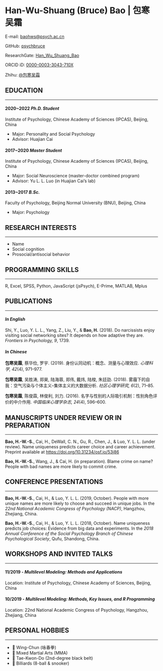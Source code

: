 # Han-Wu-Shuang (Bruce) Bao | 包寒吴霜

E-mail: [baohws@psych.ac.cn](mailto:baohws@psych.ac.cn)

GitHub: [psychbruce](https://github.com/psychbruce)

ResearchGate: [Han_Wu_Shuang_Bao](https://www.researchgate.net/profile/Han_Wu_Shuang_Bao)

ORCID iD: [0000-0003-3043-710X](https://orcid.org/0000-0003-3043-710X)

Zhihu: [@包寒吴霜](https://www.zhihu.com/people/psychbruce/)


## EDUCATION

---

#### 2020~2022 **_Ph.D. Student_**

Institute of Psychology, Chinese Academy of Sciences (IPCAS), Beijing, China

- Major: Personality and Social Psychology
- Advisor: Huajian Cai

#### 2017~2020 **_Master Student_**

Institute of Psychology, Chinese Academy of Sciences (IPCAS), Beijing, China

- Major: Social Neuroscience (master-doctor combined program)
- Advisor: Yu L. L. Luo (in Huajian Cai’s lab)

#### 2013~2017 **_B.Sc._**

Faculty of Psychology, Beijing Normal University (BNU), Beijing, China

- Major: Psychology


## RESEARCH INTERESTS

---

- Name
- Social cognition
- Prosocial/antisocial behavior


## PROGRAMMING SKILLS

---

R, Excel, SPSS, Python, JavaScript (jsPsych), E-Prime, MATLAB, Mplus


## PUBLICATIONS

---

#### *In English*

Shi, Y., Luo, Y. L. L., Yang, Z., Liu, Y., & **Bao, H.** (2018). Do narcissists enjoy visiting social networking sites? It depends on how adaptive they are. *Frontiers in Psychology, 9*, 1739.

#### *In Chinese*

**包寒吴霜**, 蔡华俭, 罗宇. (2019). 身份认同动机：概念、测量与心理效应. *心理科学, 42*(4), 971–977.

**包寒吴霜**, 吴胜涛, 郑昊, 陆海蓉, 郑伟, 戴炜, 陆梭, 朱廷劭. (2018). 雾霾下的自我：空气污染与个体主义–集体主义的大数据分析. *社区心理学研究, 6*(2), 71–85.

**包寒吴霜**, 陈俊霖, 林俊利, 刘力. (2016). 名字与性别的人际吸引机制：性别角色评价的中介作用. *中国临床心理学杂志, 24*(4), 596–600.


## MANUSCRIPTS UNDER REVIEW OR IN PREPARATION

---

**Bao, H.-W.-S.**, Cai, H., DeWall, C. N., Gu, R., Chen, J., & Luo, Y. L. L. (under review). Name uniqueness predicts career choice and career achievement. Preprint available at https://doi.org/10.31234/osf.io/53j86

**Bao, H.-W.-S.**, Wang, J., & Cai, H. (in preparation). Blame crime on name? People with bad names are more likely to commit crime.


## CONFERENCE PRESENTATIONS

---

**Bao, H.-W.-S.**, Cai, H., & Luo, Y. L. L. (2019, October). People with more unique names are more likely to choose and succeed in unique jobs. In the *22nd National Academic Congress of Psychology (NACP)*, Hangzhou, Zhejiang, China.

**Bao, H.-W.-S.**, Cai, H., & Luo, Y. L. L. (2018, October). Name uniqueness predicts job choices: Evidence from big data and experiments. In the *2018 Annual Conference of the Social Psychology Branch of Chinese Psychological Society*, Qufu, Shandong, China.


## WORKSHOPS AND INVITED TALKS

---

#### 11/2019 - **_Multilevel Modeling: Methods and Applications_**

Location: Institute of Psychology, Chinese Academy of Sciences, Beijing, China

#### 10/2019 - **_Multilevel Modeling: Methods, Key Issues, and R Programming_**

Location: 22nd National Academic Congress of Psychology, Hangzhou, Zhejiang, China


## PERSONAL HOBBIES

---

- 👊 Wing-Chun (咏春拳)
- 🥊 Mixed Martial Arts (MMA)
- 🥋 Tae-Kwon-Do (2nd-degree black belt)
- 🎱 Billiards (8-ball & snooker)

